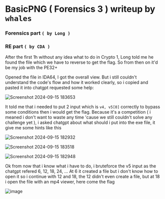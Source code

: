 # BasicPNG ( Forensics 3 ) writeup by `whales`

### Forensics part `( by Long )`



### RE part `( by CDA )`
After the first 1h without any idea what to do in Crypto 1, Long told me he found the file which we have to reverse to get the flag. So from then on it'd be my job with the PE32+

Opened the file in IDA64, I got the overall view. But i still couldn't understand the code's flow and how it worked clearly, so i copied and pasted it into chatgpt requested some help:


![Screenshot 2024-09-15 183653](https://github.com/user-attachments/assets/cf9aafb9-a7e5-445f-92df-f2ce2a2a3d20)


It told me that i needed to put 2 input which is ```v4, v5[0]``` correctly to bypass some conditions then i would get the flag.
Because it's a competition ( i meaned i don't want to waste any time 'cause we still couldn't solve any challenge yet ), i asked chatgpt about what should i put into the exe file, it give me some hints like this


![Screenshot 2024-09-15 182932](https://github.com/user-attachments/assets/9ae66fe6-a98e-4daf-96d7-e48151da8541)


![Screenshot 2024-09-15 183518](https://github.com/user-attachments/assets/f905bf78-4cf1-4cfd-8e9e-493336249ea8)


![Screenshot 2024-09-15 182948](https://github.com/user-attachments/assets/34b61b32-ad45-4af3-9f16-d2f253a79769)

Ok from now that i know what i have to do, i bruteforce the v5 input as the chatgpt refered 6, 12, 18, 24, ... At 6 it created a file but i don't know how to open it so i continue with 12 and 18, the 12 didn't even create a file, but at 18 i open the file with an mp4 viewer, here come the flag 


![image](https://github.com/user-attachments/assets/f0529010-a2f5-4470-ae4b-52065e70a99f)


